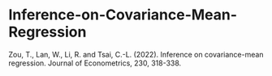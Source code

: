 # Inference-on-Covariance-Mean-Regression
Zou, T., Lan, W., Li, R. and Tsai, C.-L. (2022). Inference on covariance-mean regression. Journal of Econometrics, 230, 318-338.
